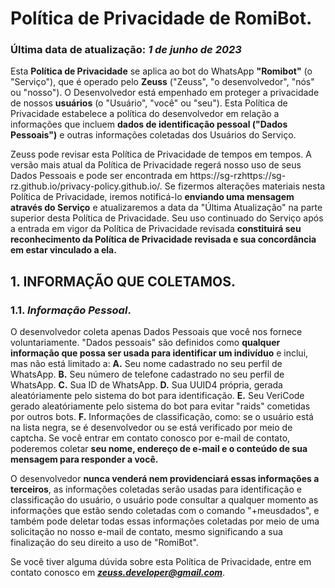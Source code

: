 # Política de Privacidade de RomiBot.

### Última data de atualização: *1 de junho de 2023*

Esta **Política de Privacidade** se aplica ao bot do WhatsApp **"Romibot"** (o "Serviço"), que é operado pelo **Zeuss** ("Zeuss", "o desenvolvedor", "nós" ou "nosso"). O Desenvolvedor está empenhado em proteger a privacidade de nossos **usuários** (o "Usuário", "você" ou "seu"). Esta Política de Privacidade estabelece a política do desenvolvedor em relação a informações que incluem **dados de identificação pessoal ("Dados Pessoais")** e outras informações coletadas dos Usuários do Serviço.

Zeuss pode revisar esta Política de Privacidade de tempos em tempos. A versão mais atual da Política de Privacidade regerá nosso uso de seus Dados Pessoais e pode ser encontrada em https://sg-rzhttps://sg-rz.github.io/privacy-policy.github.io/. Se fizermos alterações materiais nesta Política de Privacidade, iremos notificá-lo **enviando uma mensagem através do Serviço** e atualizaremos a data da "Última Atualização" na parte superior desta Política de Privacidade. Seu uso continuado do Serviço após a entrada em vigor da Política de Privacidade revisada **constituirá seu reconhecimento da Política de Privacidade revisada e sua concordância em estar vinculado a ela.**

## 1. INFORMAÇÃO QUE COLETAMOS.

### 1.1. *Informação Pessoal*.

O desenvolvedor coleta apenas Dados Pessoais que você nos fornece voluntariamente. "Dados pessoais" são definidos como **qualquer informação que possa ser usada para identificar um indivíduo** e inclui, mas não está limitado a:
**A.** Seu nome cadastrado no seu perfil de WhatsApp.
**B.** Seu número de telefone cadastrado no seu perfil de WhatsApp.
**C.** Sua ID de WhatsApp.
**D.** Sua UUID4 própria, gerada aleatóriamente pelo sistema do bot para identificação.
**E.** Seu VeriCode gerado aleatóriamente pelo sistema do bot para evitar "raids" cometidas por outros bots.
**F.** Informações de classificação, como: se o usuário está na lista negra, se é desenvolvedor ou se está verificado por meio de captcha.
Se você entrar em contato conosco por e-mail de contato, poderemos coletar **seu nome, endereço de e-mail e o conteúdo de sua mensagem para responder a você.**

O desenvolvedor **nunca venderá nem providenciará essas informações a terceiros**, as informações coletadas serão usadas para identificação e classificação do usuário, o usuário pode consultar a qualquer momento as informações que estão sendo coletadas com o comando "+meusdados", e também pode deletar todas essas informações coletadas por meio de uma solicitação no nosso e-mail de contato, mesmo significando a sua finalização do seu direito a uso de "RomiBot".

Se você tiver alguma dúvida sobre esta Política de Privacidade, entre em contato conosco em ***zeuss.developer@gmail.com***.

